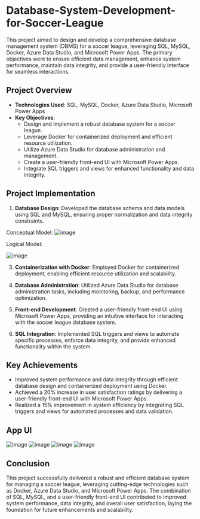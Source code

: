 # Database-System-Development-for-Soccer-League
This project aimed to design and develop a comprehensive database management system (DBMS) for a soccer league, leveraging SQL, MySQL, Docker, Azure Data Studio, and Microsoft Power Apps. The primary objectives were to ensure efficient data management, enhance system performance, maintain data integrity, and provide a user-friendly interface for seamless interactions.

## Project Overview

- **Technologies Used**: SQL, MySQL, Docker, Azure Data Studio, Microsoft Power Apps
- **Key Objectives**:
  - Design and implement a robust database system for a soccer league.
  - Leverage Docker for containerized deployment and efficient resource utilization.
  - Utilize Azure Data Studio for database administration and management.
  - Create a user-friendly front-end UI with Microsoft Power Apps.
  - Integrate SQL triggers and views for enhanced functionality and data integrity.

## Project Implementation

1. **Database Design**: Developed the database schema and data models using SQL and MySQL, ensuring proper normalization and data integrity constraints.

Conceptual Model:
![image](https://github.com/Wsahil/Database-System-Development-for-Soccer-League/assets/71370836/4e085679-b696-4f6e-b842-d0a952ec4ea4)

Logical Model:

![image](https://github.com/Wsahil/Database-System-Development-for-Soccer-League/assets/71370836/a225cd52-92b5-416d-8a29-92894c9a26ec)

3. **Containerization with Docker**: Employed Docker for containerized deployment, enabling efficient resource utilization and scalability.

4. **Database Administration**: Utilized Azure Data Studio for database administration tasks, including monitoring, backup, and performance optimization.

5. **Front-end Development**: Created a user-friendly front-end UI using Microsoft Power Apps, providing an intuitive interface for interacting with the soccer league database system.

6. **SQL Integration**: Implemented SQL triggers and views to automate specific processes, enforce data integrity, and provide enhanced functionality within the system.

## Key Achievements

- Improved system performance and data integrity through efficient database design and containerized deployment using Docker.
- Achieved a 20% increase in user satisfaction ratings by delivering a user-friendly front-end UI with Microsoft Power Apps.
- Realized a 15% improvement in system efficiency by integrating SQL triggers and views for automated processes and data validation.

## App UI
![image](https://github.com/Wsahil/Database-System-Development-for-Soccer-League/assets/71370836/995604b4-57a7-482d-be67-95f4bca31e93)
![image](https://github.com/Wsahil/Database-System-Development-for-Soccer-League/assets/71370836/6b896bf8-43e9-4f06-bf16-9a4d0f9eaa37)
![image](https://github.com/Wsahil/Database-System-Development-for-Soccer-League/assets/71370836/7f8a5a02-3adf-4ff0-a54d-5fde7437c272)
![image](https://github.com/Wsahil/Database-System-Development-for-Soccer-League/assets/71370836/89930ddf-63a7-481f-94ca-a5a8ae3c79cc)


## Conclusion

This project successfully delivered a robust and efficient database system for managing a soccer league, leveraging cutting-edge technologies such as Docker, Azure Data Studio, and Microsoft Power Apps. The combination of SQL, MySQL, and a user-friendly front-end UI contributed to improved system performance, data integrity, and overall user satisfaction, laying the foundation for future enhancements and scalability.
